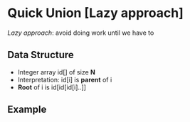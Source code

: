 # Quick Union [Lazy approach]

*Lazy approach*: avoid doing work until we have to

## Data Structure
* Integer array id[] of size **N**
* Interpretation: id[i] is **parent** of i
* **Root** of i is id[id[id[i]..]]

## Example 
![]()
